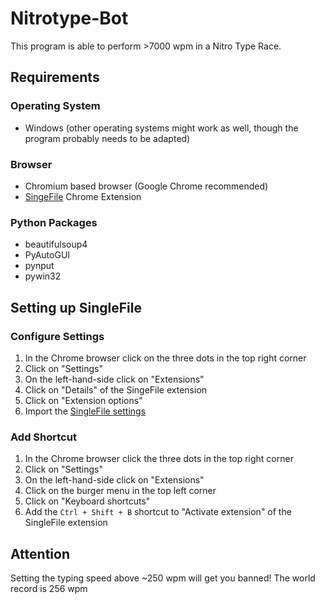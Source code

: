 # Nitrotype-Bot
This program is able to perform >7000 wpm in a Nitro Type Race.

## Requirements
### Operating System
- Windows (other operating systems might work as well, though the program probably needs to be adapted)

### Browser
- Chromium based browser (Google Chrome recommended)
- <a href="https://chrome.google.com/webstore/detail/singlefile/mpiodijhokgodhhofbcjdecpffjipkle?hl=en-GB">SingeFile</a> Chrome Extension

### Python Packages
- beautifulsoup4
- PyAutoGUI
- pynput
- pywin32

## Setting up SingleFile
### Configure Settings
1. In the Chrome browser click on the three dots in the top right corner
2. Click on "Settings"
3. On the left-hand-side click on "Extensions"
4. Click on "Details" of the SingeFile extension
5. Click on "Extension options"
6. Import the <a href="https://github.com/LevinHinder/Nitrotype-Bot/blob/main/singlefile-settings.json">SingleFile settings</a>

### Add Shortcut
1. In the Chrome browser click the three dots in the top right corner
2. Click on "Settings"
3. On the left-hand-side click on "Extensions"
4. Click on the burger menu in the top left corner
5. Click on "Keyboard shortcuts"
6. Add the <code>Ctrl + Shift + B</code> shortcut to "Activate extension" of the SingleFile extension


## Attention
Setting the typing speed above ~250 wpm will get you banned! The world record is 256 wpm
